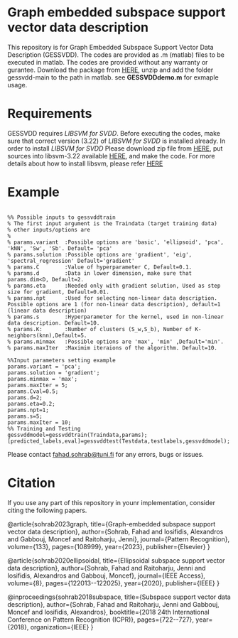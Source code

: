 # Graph embedded subspace support vector data description

This repository is for Graph Embedded Subspace Support Vector Data Description (GESSVDD). The codes are provided as .m (matlab) files to be executed in matlab. The codes are provided without any warranty or gurantee. Download the package from [HERE](https://github.com/fahadsohrab/gessvdd/archive/main.zip), unzip and add the folder gessvdd-main to the path in matlab. see **GESSVDDdemo.m** for exmaple usage.

# Requirements
GESSVDD requires *LIBSVM for SVDD*. Before executing the codes, make sure that correct version (3.22) of *LIBSVM for SVDD* is installed already. In order to install *LIBSVM for SVDD*  Please download zip file from [HERE](https://www.csie.ntu.edu.tw/~cjlin/libsvmtools/svdd/libsvm-svdd-3.22.zip), put sources into libsvm-3.22 available [HERE](https://www.csie.ntu.edu.tw/~cjlin/libsvm/oldfiles/libsvm-3.22.zip), and make the code. For more details about how to install libsvm, please refer [HERE](https://www.csie.ntu.edu.tw/~cjlin/libsvmtools/#libsvm_for_svdd_and_finding_the_smallest_sphere_containing_all_data)

# Example
```text

%% Possible inputs to gessvddtrain
% The first input argument is the Traindata (target training data)
% other inputs/options are
%
% params.variant  :Possible options are 'basic', 'ellipsoid', 'pca', 'kNN', 'Sw', 'Sb'. Default= 'pca'
% params.solution :Possible options are 'gradient', 'eig', 'spectral_regression' Default='gradient'
% params.C        :Value of hyperparameter C, Default=0.1.
% params.d        :Data in lower dimension, make sure that params.dim<D, Default=2.
% params.eta      :Needed only with gradient solution, Used as step size for gradient, Default=0.01.
% params.npt      :Used for selecting non-linear data description. Possible options are 1 (for non-linear data description), default=1 (linear data description)
% params.s        :Hyperparameter for the kernel, used in non-linear data description. Default=10.
% params.K:       :Number of clusters (S_w,S_b), Number of K-neighbors(knn),Default=5.
% params.minmax   :Possible options are 'max', 'min' ,Default='min'.
% params.maxIter  :Maximim iteraions of the algorithm. Default=10.

%%Input parameters setting example
params.variant = 'pca';
params.solution = 'gradient';
params.minmax = 'max';
params.maxIter = 5;
params.Cval=0.5;
params.d=2;
params.eta=0.2;
params.npt=1;
params.s=5;
params.maxIter = 10;
%% Training and Testing
gessvddmodel=gessvddtrain(Traindata,params);
[predicted_labels,eval]=gessvddtest(Testdata,testlabels,gessvddmodel);
```
Please contact fahad.sohrab@tuni.fi for any errors, bugs or issues.
# Citation
If you use any part of this repository in younr implementation, consider citing the following papers.

@article{sohrab2023graph,
  title={Graph-embedded subspace support vector data description},
  author={Sohrab, Fahad and Iosifidis, Alexandros and Gabbouj, Moncef and Raitoharju, Jenni},
  journal={Pattern Recognition},
  volume={133},
  pages={108999},
  year={2023},
  publisher={Elsevier}
}
  
@article{sohrab2020ellipsoidal,
  title={Ellipsoidal subspace support vector data description},
  author={Sohrab, Fahad and Raitoharju, Jenni and Iosifidis, Alexandros and Gabbouj, Moncef},
  journal={IEEE Access},
  volume={8},
  pages={122013--122025},
  year={2020},
  publisher={IEEE}
}

@inproceedings{sohrab2018subspace,
  title={Subspace support vector data description},
  author={Sohrab, Fahad and Raitoharju, Jenni and Gabbouj, Moncef and Iosifidis, Alexandros},
  booktitle={2018 24th International Conference on Pattern Recognition (ICPR)},
  pages={722--727},
  year={2018},
  organization={IEEE}
}
